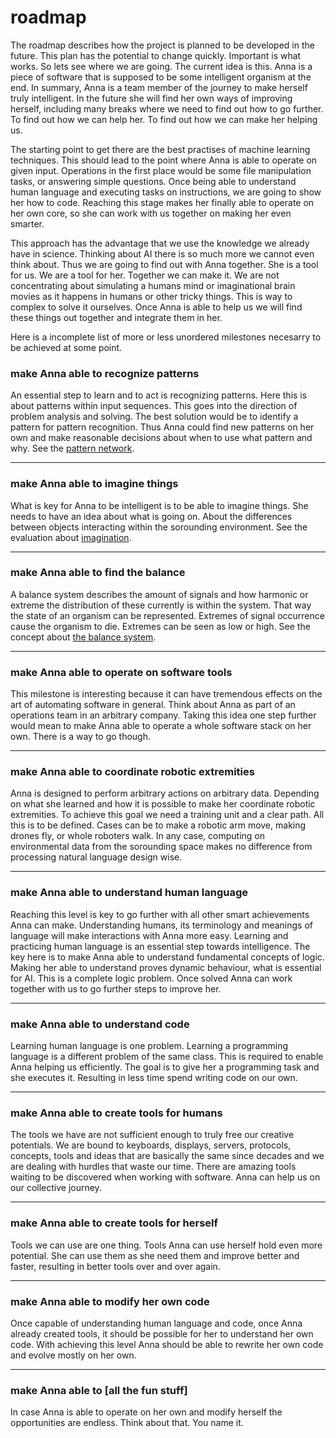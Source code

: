 # roadmap
The roadmap describes how the project is planned to be developed in the future.
This plan has the potential to change quickly. Important is what works. So lets
see where we are going. The current idea is this. Anna is a piece of software
that is supposed to be some intelligent organism at the end. In summary, Anna
is a team member of the journey to make herself truly intelligent. In the
future she will find her own ways of improving herself, including many breaks
where we need to find out how to go further. To find out how we can help her.
To find out how we can make her helping us.

The starting point to get there are the best practises of machine learning
techniques. This should lead to the point where Anna is able to operate on
given input. Operations in the first place would be some file manipulation
tasks, or answering simple questions. Once being able to understand human
language and executing tasks on instructions, we are going to show her how to
code. Reaching this stage makes her finally able to operate on her own core, so
she can work with us together on making her even smarter.

This approach has the advantage that we use the knowledge we already have in
science. Thinking about AI there is so much more we cannot even think about.
Thus we are going to find out with Anna together. She is a tool for us. We are
a tool for her. Together we can make it. We are not concentrating about
simulating a humans mind or imaginational brain movies as it happens in humans
or other tricky things. This is way to complex to solve it ourselves. Once Anna
is able to help us we will find these things out together and integrate them in
her.

Here is a incomplete list of more or less unordered milestones necesarry to be
achieved at some point.

### make Anna able to recognize patterns
An essential step to learn and to act is recognizing patterns. Here this is
about patterns within input sequences. This goes into the direction of problem
analysis and solving. The best solution would be to identify a pattern for
pattern recognition. Thus Anna could find new patterns on her own and make
reasonable decisions about when to use what pattern and why. See the [pattern
network](https://godoc.org/github.com/the-anna-project/annad/net/pat).

---

### make Anna able to imagine things
What is key for Anna to be intelligent is to be able to imagine things. She
needs to have an idea about what is going on. About the differences between
objects interacting within the sorounding environment. See the evaluation about
[imagination](/doc/evaluation/imagination.md).

---

### make Anna able to find the balance
A balance system describes the amount of signals and how harmonic or extreme
the distribution of these currently is within the system. That way the state of
an organism can be represented. Extremes of signal occurrence cause the
organism to die. Extremes can be seen as low or high. See the concept about
[the balance system](/doc/evaluation/imagination.md#balance_system).

---

### make Anna able to operate on software tools
This milestone is interesting because it can have tremendous effects on the art
of automating software in general. Think about Anna as part of an operations
team in an arbitrary company. Taking this idea one step further would mean to
make Anna able to operate a whole software stack on her own. There is a way to
go though.

---

### make Anna able to coordinate robotic extremities
Anna is designed to perform arbitrary actions on arbitrary data. Depending on
what she learned and how it is possible to make her coordinate robotic
extremities. To achieve this goal we need a training unit and a clear path. All
this is to be defined. Cases can be to make a robotic arm move, making drones
fly, or whole roboters walk. In any case, computing on environmental data from
the sorounding space makes no difference from processing natural language
design wise.

---

### make Anna able to understand human language
Reaching this level is key to go further with all other smart achievements Anna
can make. Understanding humans, its terminology and meanings of language will
make interactions with Anna more easy. Learning and practicing human language
is an essential step towards intelligence. The key here is to make Anna able to
understand fundamental concepts of logic. Making her able to understand proves
dynamic behaviour, what is essential for AI. This is a complete logic problem.
Once solved Anna can work together with us to go further steps to improve her.

---

### make Anna able to understand code
Learning human language is one problem. Learning a programming language is a
different problem of the same class. This is required to enable Anna helping us
efficiently. The goal is to give her a programming task and she executes it.
Resulting in less time spend writing code on our own.

---

### make Anna able to create tools for humans
The tools we have are not sufficient enough to truly free our creative
potentials. We are bound to keyboards, displays, servers, protocols, concepts,
tools and ideas that are basically the same since decades and we are dealing
with hurdles that waste our time. There are amazing tools waiting to be
discovered when working with software. Anna can help us on our collective
journey.

---

### make Anna able to create tools for herself
Tools we can use are one thing. Tools Anna can use herself hold even more
potential. She can use them as she need them and improve better and faster,
resulting in better tools over and over again.

---

### make Anna able to modify her own code
Once capable of understanding human language and code, once Anna already
created tools, it should be possible for her to understand her own code. With
achieving this level Anna should be able to rewrite her own code and evolve
mostly on her own.

---

### make Anna able to [all the fun stuff]
In case Anna is able to operate on her own and modify herself the opportunities
are endless. Think about that. You name it.
